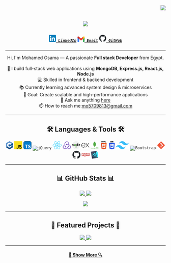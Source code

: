 <img align="right" src="https://visitor-badge.laobi.icu/badge?page_id=mohamedosama.mohamedosama">

<h1 align="center">
  <a href="https://git.io/typing-svg">
    <img src="https://readme-typing-svg.herokuapp.com/?lines=Hello,+There!+👋;I'm+Mohamed+Osama;Full+Stack+Developer;Nice+to+meet+you!&center=true&size=30">
  </a>
</h1>

<h5 align="center">
  <code><a href="https://www.linkedin.com/in/mohamed-osama10710/" title="LinkedIn Profile"><img width="22" src="images/linkedin.png"> LinkedIn</a></code>
  <code><a href="mailto:mo5709813@gmail.com" title="Email"><img width="22" src="images/gmail.png"> Email</a></code>
  <code><a href="https://github.com/mohamedosama" title="GitHub Profile"><img width="22" src="images/github.png"> GitHub</a></code>
</h5>

---

<p align="center">
  Hi, I'm Mohamed Osama — A passionate <b>Full stack Developer</b> from Egypt.
  <br>
  <br>
  🚀 I build full-stack web applications using <b>MongoDB, Express.js, React.js, Node.js</b>
  <br>
  💻 Skilled in frontend & backend development
  <br>
  📚 Currently learning advanced system design & microservices
  <br>
  🎯 Goal: Create scalable and high-performance applications
  <br>
  💬 Ask me anything <a href="https://github.com/mohamedosama10710/mohamedosama10710/issues" title="Issues">here</a>
  <br>
  📫 How to reach me:<a href="mailto:mo5709813@gmail.com">mo5709813@gmail.com</a>
</p>

---

<h2 align="center">🛠 Languages & Tools 🛠</h2>
<p align="center">
  <code><img title="c++" height="25" src="images/cpp.png"></code>
  <code><img title="JavaScript" height="25" src="images/javascript.png"></code>
  <code><img title="TypeScript" height="25" src="images/typescript.png"></code>
  <code><img title="jQuery" height="25" src="https://encrypted-tbn0.gstatic.com/images?q=tbn:ANd9GcRmLME0hpAJOqBGhaVjcgkk8hIKS3S4GAqrLg&s"></code>
  <code><img title="React" height="25" src="images/react.png"></code>
  <code><img title="Redux" height="25" src="images/redux.png"></code>
  <code><img title="Node.js" height="25" src="images/nodejs.png"></code>
  <code><img title="Express.js" height="25" src="images/express.png"></code>
  <code><img title="MongoDB" height="25" src="images/mongo.png"></code>
  <code><img title="HTML5" height="25" src="images/html.png"></code>
  <code><img title="CSS3" height="25" src="images/css.png"></code>
  <code><img title="TailwindCSS" height="25" src="images/tailwind.png"></code>
  <code><img title="Bootstrap" height="25" src="https://upload.wikimedia.org/wikipedia/commons/thumb/b/b2/Bootstrap_logo.svg/2560px-Bootstrap_logo.svg.png"></code>
  <code><img title="Git" height="25" src="images/git.png"></code>
  <code><img title="GitHub" height="25" src="images/github.png"></code>
  <code><img title="npm" height="25" src="images/npm.png"></code>
  <code><img title="VS Code" height="25" src="images/vscode.png"></code>
</p>

---

<h2 align="center">📊 GitHub Stats 📊</h2>
<p align="center">
  <a href="https://github.com/anuraghazra/github-readme-stats">
    <img width="48%" src="https://github-readme-stats.vercel.app/api?username=mohamedosama&show_icons=true&theme=react&hide_border=true&date_format=M%20j%5B%2C%20Y%5D" />
  </a>
  <a href="https://github.com/denvercoder1/github-readme-streak-stats">
    <img width="48%" src="https://streak-stats.demolab.com/?user=mohamedosama&theme=react&hide_border=true&date_format=M%20j%5B%2C%20Y%5D" />
  </a>
</p>

<p align="center">
  <a href="https://github.com/anuraghazra/github-readme-stats">
    <img width="48%" src="https://github-readme-stats.vercel.app/api/top-langs/?username=mohamedosama&layout=compact&theme=react&hide_border=true" />
  </a>
</p>






---

<h2 align="center">📌 Featured Projects 📌</h2>
<div align="center">
  <a href="https://github.com/mohamedosama/MERN-Ecommerce" title="MERN E-Commerce">
    <img height="115" src="https://github-readme-stats.vercel.app/api/pin/?username=mohamedosama&repo=MERN-Ecommerce&theme=react&border_color=61dafb&border_radius=10">
  </a>
  <a href="https://github.com/mohamedosama/ChatApp-MERN" title="Real-time Chat App">
    <img height="115" src="https://github-readme-stats.vercel.app/api/pin/?username=mohamedosama&repo=ChatApp-MERN&theme=react&border_color=61dafb&border_radius=10">
  </a>
</div>

---

<h4 align="center">
  <a href="https://github.com/mohamedosama10710?tab=repositories" title="Show More Repositories">🔎 Show More 🔍</a>
</h4>
